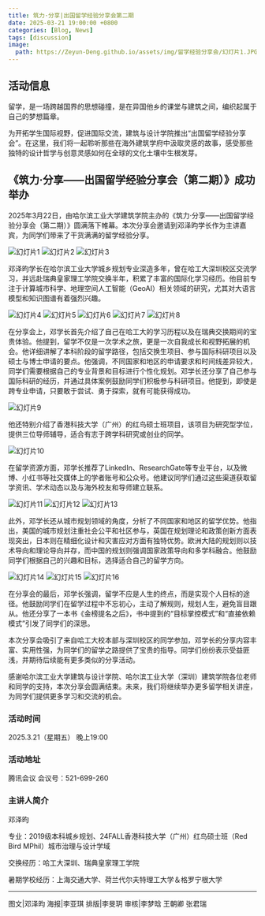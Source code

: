 ```yaml
---
title: 筑力·分享|出国留学经验分享会第二期
date: 2025-03-21 19:00:00 +0800
categories: [Blog, News]
tags: [discussion] 
image:
  path: https://Zeyun-Deng.github.io/assets/img/留学经验分享会/幻灯片1.JPG
---
```


## 活动信息

留学，是一场跨越国界的思想碰撞，是在异国他乡的课堂与建筑之间，编织起属于自己的梦想篇章。

为开拓学生国际视野，促进国际交流，建筑与设计学院推出“出国留学经验分享会”。在这里，我们将一起聆听那些在海外建筑学府中汲取灵感的故事，感受那些独特的设计哲学与创意灵感如何在全球的文化土壤中生根发芽。

## 《筑力·分享——出国留学经验分享会（第二期）》成功举办

2025年3月22日，由哈尔滨工业大学建筑学院主办的《筑力·分享——出国留学经验分享会（第二期）》圆满落下帷幕。本次分享会邀请到邓泽昀学长作为主讲嘉宾，为同学们带来了干货满满的留学经验分享。

![幻灯片1](https://Zeyun-Deng.github.io/assets/img/留学经验分享会/幻灯片1.JPG)
![幻灯片2](https://Zeyun-Deng.github.io/assets/img/留学经验分享会/幻灯片2.JPG)
![幻灯片3](https://Zeyun-Deng.github.io/assets/img/留学经验分享会/幻灯片3.JPG)

邓泽昀学长在哈尔滨工业大学城乡规划专业深造多年，曾在哈工大深圳校区交流学习，并远赴瑞典皇家理工学院交换半年，积累了丰富的国际化学习经历。他目前专注于计算城市科学、地理空间人工智能（GeoAI）相关领域的研究，尤其对大语言模型和知识图谱有着强烈兴趣。

![幻灯片4](https://Zeyun-Deng.github.io/assets/img/留学经验分享会/幻灯片4.JPG)
![幻灯片5](https://Zeyun-Deng.github.io/assets/img/留学经验分享会/幻灯片5.JPG)
![幻灯片6](https://Zeyun-Deng.github.io/assets/img/留学经验分享会/幻灯片6.JPG)
![幻灯片7](https://Zeyun-Deng.github.io/assets/img/留学经验分享会/幻灯片7.JPG)
![幻灯片8](https://Zeyun-Deng.github.io/assets/img/留学经验分享会/幻灯片8.JPG)

在分享会上，邓学长首先介绍了自己在哈工大的学习历程以及在瑞典交换期间的宝贵体验。他提到，留学不仅是一次学术之旅，更是一次自我成长和视野拓展的机会。他详细讲解了本科阶段的留学路径，包括交换生项目、参与国际科研项目以及硕士与博士申请的要点。他强调，不同国家和地区的申请要求和时间线差异较大，同学们需要根据自己的专业背景和目标进行个性化规划。邓学长还分享了自己参与国际科研的经历，并通过具体案例鼓励同学们积极参与科研项目。他提到，即使是跨专业申请，只要敢于尝试、勇于探索，就有可能获得成功。

![幻灯片9](https://Zeyun-Deng.github.io/assets/img/留学经验分享会/幻灯片9.JPG)

他还特别介绍了香港科技大学（广州）的红鸟硕士班项目，该项目为研究型学位，提供三位导师辅导，适合有志于跨学科研究或创业的同学。

![幻灯片10](https://Zeyun-Deng.github.io/assets/img/留学经验分享会/幻灯片10.JPG)

在留学资源方面，邓学长推荐了LinkedIn、ResearchGate等专业平台，以及微博、小红书等社交媒体上的学者账号和公众号。他建议同学们通过这些渠道获取留学资讯、学术动态以及与海外校友和导师建立联系。

![幻灯片11](https://Zeyun-Deng.github.io/assets/img/留学经验分享会/幻灯片11.JPG)
![幻灯片12](https://Zeyun-Deng.github.io/assets/img/留学经验分享会/幻灯片12.JPG)
![幻灯片13](https://Zeyun-Deng.github.io/assets/img/留学经验分享会/幻灯片13.JPG)

此外，邓学长还从城市规划领域的角度，分析了不同国家和地区的留学优势。他指出，美国的城市规划注重社会公平和社区参与，英国在规划理论和政策创新方面表现突出，日本则在精细化设计和灾害应对方面有独特优势。欧洲大陆的规划则以技术导向和理论导向并存，而中国的规划则强调国家政策导向和多学科融合。他鼓励同学们根据自己的兴趣和目标，选择适合自己的留学方向。

![幻灯片14](https://Zeyun-Deng.github.io/assets/img/留学经验分享会/幻灯片14.JPG)
![幻灯片15](https://Zeyun-Deng.github.io/assets/img/留学经验分享会/幻灯片15.JPG)
![幻灯片16](https://Zeyun-Deng.github.io/assets/img/留学经验分享会/幻灯片16.JPG)

在分享会的最后，邓学长强调，留学不应是人生的终点，而是实现个人目标的途径。他鼓励同学们在留学过程中不忘初心，主动了解规则，规划人生，避免盲目跟从。他还分享了一本书《金榜提名之后》，书中提到的“目标掌控模式”和“直接依赖模式”引发了同学们的深思。

本次分享会吸引了来自哈工大校本部与深圳校区的同学参加，邓学长的分享内容丰富、实用性强，为同学们的留学之路提供了宝贵的指导。同学们纷纷表示受益匪浅，并期待后续能有更多类似的分享活动。

感谢哈尔滨工业大学建筑与设计学院、哈尔滨工业大学（深圳）建筑学院各位老师和同学的支持，本次分享会圆满结束。未来，我们将继续举办更多留学相关讲座，为同学们提供更多学习和交流的机会。

### 活动时间

2025.3.21（星期五） 晚上19:00

### 活动地址

腾讯会议 会议号：521-699-260

### 主讲人简介

邓泽昀

专业：2019级本科城乡规划、24FALL香港科技大学（广州）红鸟硕士班（Red Bird MPhil）城市治理与设计学域

交换经历：哈工大深圳、瑞典皇家理工学院

暑期学校经历：上海交通大学、荷兰代尔夫特理工大学＆格罗宁根大学

---

图文|邓泽昀
海报|李亚琪
排版|李旻玥
审核|李梦晗 王朝卿 张君瑞
